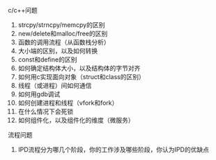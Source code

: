 c/c++问题
1. strcpy/strncpy/memcpy的区别
2. new/delete和malloc/free的区别
3. 函数的调用流程（从函数栈分析）
4. 大小端的区别，以及如何转换
5. const和define的区别
6. 如何确定结构体大小，以及结构体的字节对齐
7. 如何用c实现面向对象（struct和class的区别）
8. 线程（或进程）间如何通信
9. 如何用gdb调试
10. 如何创建进程和线程（vfork和fork）
11. 在什么情况下会死锁
12. 如何组件化，以及组件化的维度（微服务）

流程问题
1. IPD流程分为哪几个阶段，你的工作涉及哪些阶段，你认为IPD的优缺点
